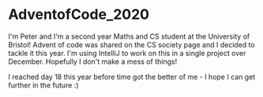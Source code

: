 # AdventofCode_2020
<p>
I'm Peter and I'm a second year Maths and CS student at the University of Bristol! Advent of code was shared on the CS society page and I decided to tackle it this year. I'm using IntelliJ to work on this in a single project over December. Hopefully I don't make a mess of things!
</p>
<p>
I reached day 18 this year before time got the better of me - I hope I can get further in the future :)
</p>
